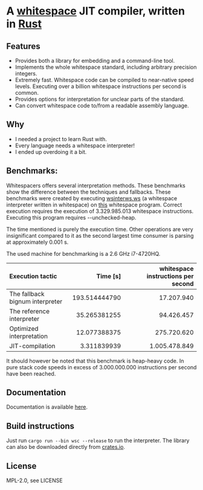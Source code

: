 # A [whitespace](https://web.archive.org/web/20150623025348/http://compsoc.dur.ac.uk/whitespace/) JIT compiler, written in [Rust](https://www.rust-lang.org/)

## Features

- Provides both a library for embedding and a command-line tool.
- Implements the whole whitespace standard, including arbitrary precision integers.
- Extremely fast. Whitespace code can be compiled to near-native speed levels. Executing over a billion whitespace instructions per second is common.
- Provides options for interpretation for unclear parts of the standard.
- Can convert whitespace code to/from a readable assembly language.

## Why

- I needed a project to learn Rust with.
- Every language needs a whitespace interpreter!
- I ended up overdoing it a bit.

## Benchmarks:

Whitespacers offers several interpretation methods. These benchmarks show the difference between the techniques and fallbacks. These benchmarks were created by executing [wsinterws.ws](https://github.com/hostilefork/whitespacers/blob/master/whitespace/wsinterws.ws) (a whitespace interpreter written in whitespace) on [this](https://web.archive.org/web/20150612005338/http://compsoc.dur.ac.uk/whitespace/quine-copy.ws) whitespace program. Correct execution requires the execution of 3.329.985.013 whitespace instructions. Executing this program requires --unchecked-heap.

The time mentioned is purely the execution time. Other operations are very insignificant compared to it as the second largest time consumer is parsing at approximately 0.001 s.

The used machine for benchmarking is a 2.6 GHz i7-4720HQ.

Execution tactic                | Time [s]      | whitespace instructions per second
:-------------------------------|--------------:|----------------------------------:
The fallback bignum interpreter | 193.514444790 |    17.207.940
The reference interpreter       | 35.265381255  |    94.426.457
Optimized interpretation        | 12.077388375  |   275.720.620
JIT-compilation                 | 3.311839939   | 1.005.478.849

It should however be noted that this benchmark is heap-heavy code. In pure stack code speeds in excess of 3.000.000.000 instructions per second have been reached.

## Documentation

Documentation is available [here](https://censoredusername.github.io/whitespace-rs/whitespacers/index.html).

## Build instructions

Just run `cargo run --bin wsc --release` to run the interpreter. The library can also be downloaded directly from [crates.io](https://crates.io/crates/whitespacers).

## License

MPL-2.0, see LICENSE
